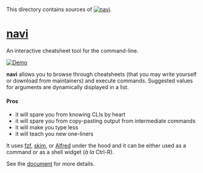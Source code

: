 This directory contains sources of [![navi][navi_version]][navi_version].
<!-- First 2 lines are stripped by AU -->

[navi_version]: https://img.shields.io/chocolatey/v/navi.svg?label=navi
[navi_package]: https://chocolatey.org/packages/navi

# [navi](https://github.com/denisidoro/navi)

An interactive cheatsheet tool for the command-line.

[![Demo](https://asciinema.org/a/406461.svg)](https://asciinema.org/a/406461)

**navi** allows you to browse through cheatsheets (that you may write yourself or download from maintainers) and execute commands. Suggested values for arguments are dynamically displayed in a list.

#### Pros
- it will spare you from knowing CLIs by heart
- it will spare you from copy-pasting output from intermediate commands
- it will make you type less
- it will teach you new one-liners

It uses [fzf](https://github.com/junegunn/fzf), [skim](https://github.com/lotabout/skim), or [Alfred](https://www.alfredapp.com/) under the hood and it can be either used as a command or as a shell widget (*à la* Ctrl-R).

See the [document](https://github.com/denisidoro/navi/blob/master/README.md) for more details.
